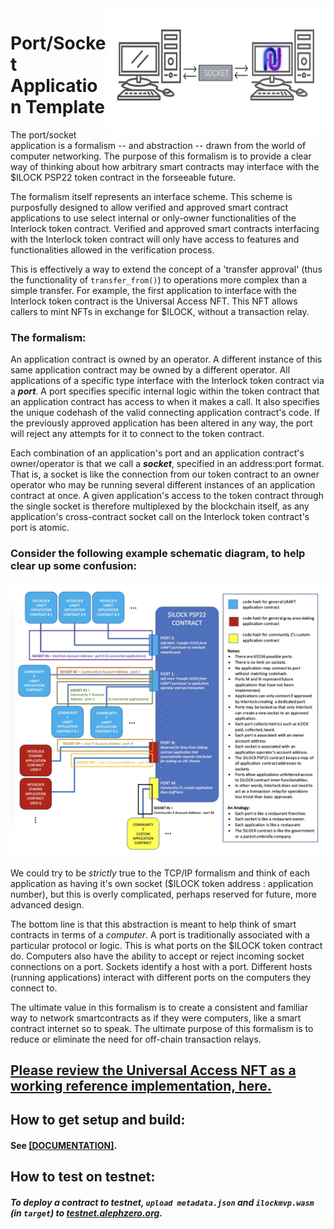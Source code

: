 <img align="right" width="350" height="200" src="intersocket.jpg">

# Port/Socket Application Template

The port/socket application is a formalism -- and abstraction -- drawn from the world of computer networking. The purpose of this formalism is to provide a clear way of thinking about how arbitrary smart contracts may interface with the $ILOCK PSP22 token contract in the forseeable future.

The formalism itself represents an interface scheme. This scheme is purposfully designed to allow verified and approved smart contract applications to use select internal or only-owner functionalities of the Interlock token contract. Verified and approved smart contracts interfacing with the Interlock token contract will only have access to features and functionalities allowed in the verification process.

This is effectively a way to extend the concept of a 'transfer approval' (thus the functionality of `transfer_from()`) to operations more complex than a simple transfer. For example, the first application to interface with the Interlock token contract is the Universal Access NFT. This NFT allows callers to mint NFTs in exchange for $ILOCK, without a transaction relay.

### The formalism:

An application contract is owned by an operator. A different instance of this same application contract may be owned by a different operator. All applications of a specific type interface with the Interlock token contract via a _**port**_. A port specifies specific internal logic within the token contract that an application contract has access to when it makes a call. It also specifies the unique codehash of the valid connecting application contract's code. If the previously approved application has been altered in any way, the port will reject any attempts for it to connect to the token contract.

Each combination of an application's port and an application contract's owner/operator is that we call a _**socket**_, specified in an address:port format. That is, a socket is like the connection from our token contract to an owner operator who may be running several different instances of an application contract at once. A given application's access to the token contract through the single socket is therefore multiplexed by the blockchain itself, as any application's cross-contract socket call on the Interlock token contract's port is atomic.

### Consider the following example schematic diagram, to help clear up some confusion:

![Application port/socket schematic illustration](./application_port_socket_schematic.jpg)

We could try to be _strictly_ true to the TCP/IP formalism and think of each application as having it's own socket ($ILOCK token address : application number), but this is overly complicated, perhaps reserved for future, more advanced design.

The bottom line is that this abstraction is meant to help think of smart contracts in terms of a _computer_. A port is traditionally associated with a particular protocol or logic. This is what ports on the $ILOCK token contract do. Computers also have the ability to accept or reject incoming socket connections on a port. Sockets identify a host with a port. Different hosts (running applications) interact with different ports on the computers they connect to.

The ultimate value in this formalism is to create a consistent and familiar way to network smartcontracts as if they were computers, like a smart contract internet so to speak. The ultimate purpose of this formalism is to reduce or eliminate the need for off-chain transaction relays.

## [Please review the Universal Access NFT as a working reference implementation, here.](../contract_uanft/)

## How to get setup and build:

#### See [[DOCUMENTATION]](https://interlock-network.github.io/interlock-smartcontracts/contract_application/docs/application/).

## How to test on testnet: 

##### To deploy a contract to testnet, `upload metadata.json` and `ilockmvp.wasm` (in `target`) to [testnet.alephzero.org](https://testnet.alephzero.org).
